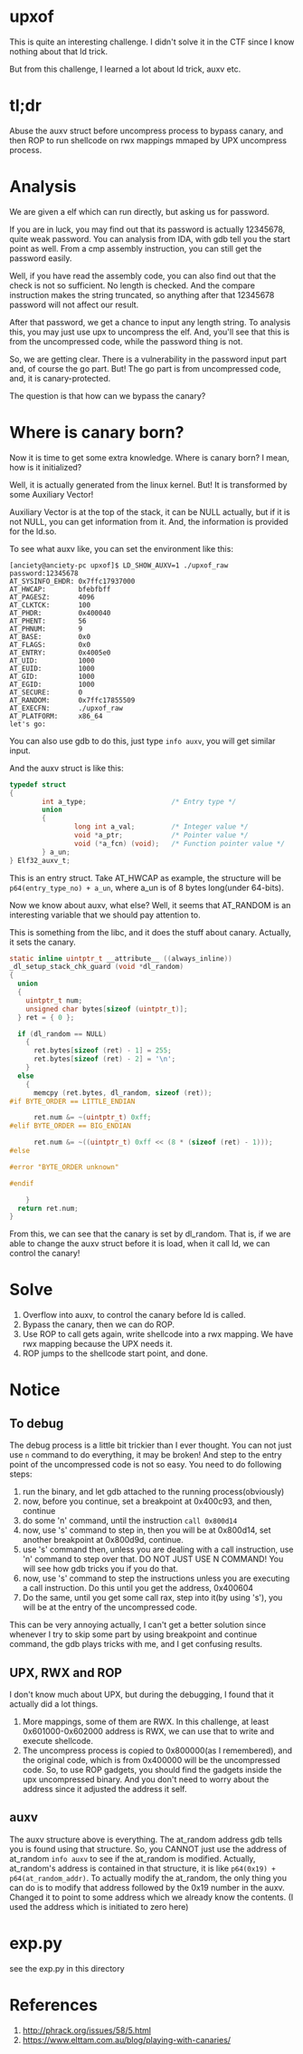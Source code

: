 # upxof

This is quite an interesting challenge. I didn't solve it in the CTF since I know nothing about that ld trick.

But from this challenge, I learned a lot about ld trick, auxv etc.


# tl;dr
Abuse the auxv struct before uncompress process to bypass canary, and then ROP to run shellcode on rwx mappings mmaped by UPX uncompress process.

# Analysis

We are given a elf which can run directly, but asking us for password.

If you are in luck, you may find out that its password is actually 12345678, quite weak password.
You can analysis from IDA, with gdb tell you the start point as well. From a cmp assembly instruction, you can still get the password easily.

Well, if you have read the assembly code, you can also find out that the check is not so sufficient.
No length is checked. And the compare instruction makes the string truncated, so anything after that 12345678 password will not affect our result.

After that password, we get a chance to input any length string. To analysis this, you may just use upx to uncompress the elf. And, you'll see that this is from the uncompressed code, while the password thing is not.

So, we are getting clear. There is a vulnerability in the password input part and, of course the go part. But! The go part is from uncompressed code, and, it is canary-protected.

The question is that how can we bypass the canary?

# Where is canary born?

Now it is time to get some extra knowledge. Where is canary born? I mean, how is it initialized?

Well, it is actually generated from the linux kernel. But! It is transformed by some Auxiliary Vector!

Auxiliary Vector is at the top of the stack, it can be NULL actually, but if it is not NULL, you can get information from it.
And, the information is provided for the ld.so.

To see what auxv like, you can set the environment like this:
```shell
[anciety@anciety-pc upxof]$ LD_SHOW_AUXV=1 ./upxof_raw
password:12345678
AT_SYSINFO_EHDR: 0x7ffc17937000
AT_HWCAP:        bfebfbff
AT_PAGESZ:       4096
AT_CLKTCK:       100
AT_PHDR:         0x400040
AT_PHENT:        56
AT_PHNUM:        9
AT_BASE:         0x0
AT_FLAGS:        0x0
AT_ENTRY:        0x4005e0
AT_UID:          1000
AT_EUID:         1000
AT_GID:          1000
AT_EGID:         1000
AT_SECURE:       0
AT_RANDOM:       0x7ffc17855509
AT_EXECFN:       ./upxof_raw
AT_PLATFORM:     x86_64
let's go:
```

You can also use gdb to do this, just type `info auxv`, you will get similar input.

And the auxv struct is like this:
```c
typedef struct
{
        int a_type;                     /* Entry type */
        union
        {
                long int a_val;         /* Integer value */
                void *a_ptr;            /* Pointer value */
                void (*a_fcn) (void);   /* Function pointer value */
        } a_un;
} Elf32_auxv_t;
```
This is an entry struct. Take AT_HWCAP as example, the structure will be `p64(entry_type_no) + a_un`, where a_un is of 8 bytes long(under 64-bits).

Now we know about auxv, what else? Well, it seems that AT_RANDOM is an interesting variable that we should pay attention to.

This is something from the libc, and it does the stuff about canary. Actually, it sets the canary.

```c
static inline uintptr_t __attribute__ ((always_inline))
_dl_setup_stack_chk_guard (void *dl_random)
{
  union
  {
    uintptr_t num;
    unsigned char bytes[sizeof (uintptr_t)];
  } ret = { 0 };

  if (dl_random == NULL)
    {
      ret.bytes[sizeof (ret) - 1] = 255;
      ret.bytes[sizeof (ret) - 2] = '\n';
    }
  else
    {
      memcpy (ret.bytes, dl_random, sizeof (ret));
#if BYTE_ORDER == LITTLE_ENDIAN

      ret.num &= ~(uintptr_t) 0xff;
#elif BYTE_ORDER == BIG_ENDIAN

      ret.num &= ~((uintptr_t) 0xff << (8 * (sizeof (ret) - 1)));
#else

#error "BYTE_ORDER unknown"

#endif

    }
  return ret.num;
}
```

From this, we can see that the canary is set by dl_random. That is, if we are able to change the auxv struct before it is load, when it call ld, we can control the canary!

# Solve
1. Overflow into auxv, to control the canary before ld is called.
2. Bypass the canary, then we can do ROP.
3. Use ROP to call gets again, write shellcode into a rwx mapping. We have rwx mapping because the UPX needs it.
4. ROP jumps to the shellcode start point, and done.

# Notice
## To debug
The debug process is a little bit trickier than I ever thought. You can not just use `n` command to do everything, it may be broken! And step to the entry point of the uncompressed code is not so easy.
You need to do following steps:
1. run the binary, and let gdb attached to the running process(obviously)
2. now, before you continue, set a breakpoint at 0x400c93, and then, continue
3. do some 'n' command, until the instruction `call 0x800d14`
4. now, use 's' command to step in, then you will be at 0x800d14, set another breakpoint at 0x800d9d, continue.
5. use 's' command then, unless you are dealing with a call instruction, use 'n' command to step over that. DO NOT JUST USE N COMMAND! You will see how gdb tricks you if you do that.
6. now, use 's' command to step the instructions unless you are executing a call instruction. Do this until you get the address, 0x400604
7. Do the same, until you get some call rax, step into it(by using 's'), you will be at the entry of the uncompressed code.

This can be very annoying actually, I can't get a better solution since whenever I try to skip some part by using breakpoint and continue command, the gdb plays tricks with me, and I get confusing results.

## UPX, RWX and ROP
I don't know much about UPX, but during the debugging, I found that it actually did a lot things.
1. More mappings, some of them are RWX. In this challenge, at least 0x601000-0x602000 address is RWX, we can use that to write and execute shellcode.
2. The uncompress process is copied to 0x800000(as I remembered), and the original code, which is from 0x400000 will be the uncompressed code. So, to use ROP gadgets, you should find the gadgets inside the upx uncompressed binary. And you don't need to worry about the address since it adjusted the address it self.

## auxv
The auxv structure above is everything. The at_random address gdb tells you is found using that structure. So, you CANNOT just use the address of at_random `info auxv` to see if the at_random is modified. Actually, at_random's address is contained in that structure, it is like `p64(0x19) + p64(at_random_addr)`. To actually modify the at_random, the only thing you can do is to modify that address followed by the 0x19 number in the auxv. Changed it to point to some address which we already know the contents. (I used the address which is initiated to zero here)

# exp.py
see the exp.py in this directory

# References
1. http://phrack.org/issues/58/5.html 
2. https://www.elttam.com.au/blog/playing-with-canaries/
